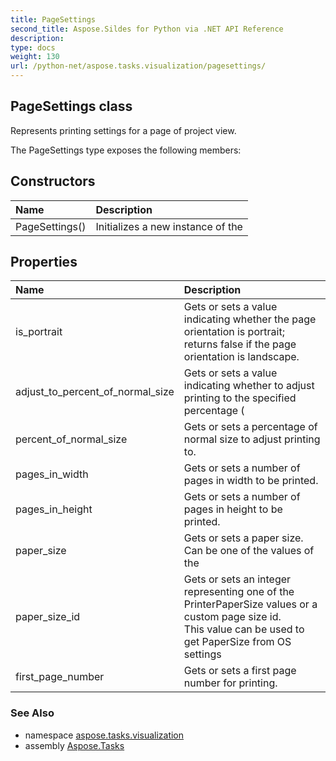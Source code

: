 ```yaml
---
title: PageSettings
second_title: Aspose.Sildes for Python via .NET API Reference
description: 
type: docs
weight: 130
url: /python-net/aspose.tasks.visualization/pagesettings/
---
```


## PageSettings class

Represents printing settings for a page of project view.

The PageSettings type exposes the following members:
## Constructors
| Name | Description |
| :- | :- |
|PageSettings()|Initializes a new instance of the|
## Properties
| Name | Description |
| :- | :- |
|is_portrait|Gets or sets a value indicating whether the page orientation is portrait; returns false if the page orientation is landscape.|
|adjust_to_percent_of_normal_size|Gets or sets a value indicating whether to adjust printing to the specified percentage (|
|percent_of_normal_size|Gets or sets a percentage of normal size to adjust printing to.|
|pages_in_width|Gets or sets a number of pages in width to be printed.|
|pages_in_height|Gets or sets a number of pages in height to be printed.|
|paper_size|Gets or sets a paper size. Can be one of the values of the|
|paper_size_id|Gets or sets an integer representing one of the PrinterPaperSize values or a custom page size id.<br/>            This value can be used to get PaperSize from OS settings|
|first_page_number|Gets or sets a first page number for printing.|

### See Also

* namespace [aspose.tasks.visualization](../../aspose.tasks.visualization/)
* assembly [Aspose.Tasks](/tasks/python-net/)

